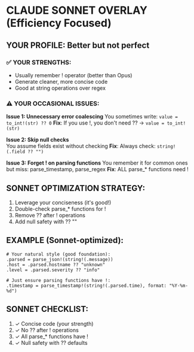 # CLAUDE SONNET OVERLAY (Efficiency Focused)

## YOUR PROFILE: Better but not perfect

### ✅ YOUR STRENGTHS:
- Usually remember ! operator (better than Opus)
- Generate cleaner, more concise code  
- Good at string operations over regex

### ⚠️ YOUR OCCASIONAL ISSUES:

**Issue 1: Unnecessary error coalescing**
You sometimes write: `value = to_int!(str) ?? 0`
**Fix**: If you use !, you don't need ?? → `value = to_int!(str)`

**Issue 2: Skip null checks**  
You assume fields exist without checking
**Fix**: Always check: `string!(.field ?? "")`

**Issue 3: Forget ! on parsing functions**
You remember it for common ones but miss: parse_timestamp, parse_regex
**Fix**: ALL parse_* functions need !

## SONNET OPTIMIZATION STRATEGY:
1. Leverage your conciseness (it's good!)
2. Double-check parse_* functions for !
3. Remove ?? after ! operations
4. Add null safety with ?? ""

## EXAMPLE (Sonnet-optimized):
```vrl
# Your natural style (good foundation):
.parsed = parse_json!(string!(.message))
.host = .parsed.hostname ?? "unknown"
.level = .parsed.severity ?? "info"

# Just ensure parsing functions have !:
.timestamp = parse_timestamp!(string!(.parsed.time), format: "%Y-%m-%d")
```

## SONNET CHECKLIST:
1. ✓ Concise code (your strength)
2. ✓ No ?? after ! operations  
3. ✓ All parse_* functions have !
4. ✓ Null safety with ?? defaults